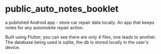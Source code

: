 # public_auto_notes_booklet
a published Android app - store car repair data locally.
An app that keeps notes for any automobile repair action.

Built using Flutter, you can see there are only 4 files, one leads to another.
The database being used is sqlite, the db is stored locally in the user's device.
